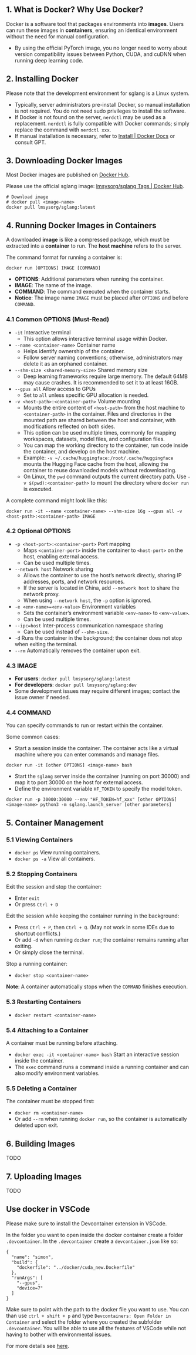 ## 1. What is Docker? Why Use Docker?

Docker is a software tool that packages environments into **images**. Users can run these images in **containers**, ensuring an identical environment without the need for manual configuration.

- By using the official PyTorch image, you no longer need to worry about version compatibility issues between Python, CUDA, and cuDNN when running deep learning code.

## 2. Installing Docker

Please note that the development environment for sglang is a Linux system.

- Typically, server administrators pre-install Docker, so manual installation is not required. You do not need sudo privileges to install the software.
- If Docker is not found on the server, `nerdctl` may be used as a replacement. `nerdctl` is fully compatible with Docker commands; simply replace the command with `nerdctl xxx`.
- If manual installation is necessary, refer to [Install | Docker Docs](https://docs.docker.com/engine/install/) or consult GPT.

## 3. Downloading Docker Images

Most Docker images are published on [Docker Hub](https://hub.docker.com/).

Please use the official sglang image: [lmsysorg/sglang Tags | Docker Hub](https://hub.docker.com/r/lmsysorg/sglang/tags).

```
# Download image
# docker pull <image-name>
docker pull lmsysorg/sglang:latest
```

## 4. Running Docker Images in Containers

A downloaded **image** is like a compressed package, which must be extracted into a **container** to run. The **host machine** refers to the server.

The command format for running a container is:

```
docker run [OPTIONS] IMAGE [COMMAND]
```

- **OPTIONS**: Additional parameters when running the container.
- **IMAGE**: The name of the image.
- **COMMAND**: The command executed when the container starts.
- **Notice**: The image name `IMAGE` must be placed after `OPTIONS` and before `COMMAND`.

### 4.1 Common OPTIONS (Must-Read)

- `-it` Interactive terminal
  - This option allows interactive terminal usage within Docker.
- `--name <container-name>` Container name
  - Helps identify ownership of the container.
  - Follow server naming conventions; otherwise, administrators may delete it as an orphaned container.
- `--shm-size <shared-memory-size>` Shared memory size
  - Deep learning frameworks require large memory. The default 64MB may cause crashes. It is recommended to set it to at least 16GB.
- `--gpus all` Allow access to GPUs
  - Set to `all` unless specific GPU allocation is needed.
- `-v <host-path>:<container-path>` Volume mounting
  - Mounts the entire content of `<host-path>` from the host machine to `<container-path>` in the container. Files and directories in the mounted path are shared between the host and container, with modifications reflected on both sides.
  - This option can be used multiple times, commonly for mapping workspaces, datasets, model files, and configuration files.
  - You can map the working directory to the container, run code inside the container, and develop on the host machine.
  - Example: `-v ~/.cache/huggingface:/root/.cache/huggingface` mounts the Hugging Face cache from the host, allowing the container to reuse downloaded models without redownloading.
  - On Linux, the `pwd` command outputs the current directory path. Use `-v $(pwd):<container-path>` to mount the directory where `docker run` is executed.

A complete command might look like this:

```
docker run -it --name <container-name> --shm-size 16g --gpus all -v <host-path>:<container-path> IMAGE
```

### 4.2 Optional OPTIONS

- `-p <host-port>:<container-port>` Port mapping
  - Maps `<container-port>` inside the container to `<host-port>` on the host, enabling external access.
  - Can be used multiple times.
- `--network host` Network sharing
  - Allows the container to use the host’s network directly, sharing IP addresses, ports, and network resources.
  - If the server is located in China, add `--network host` to share the network proxy.
  - When using `--network host`, the `-p` option is ignored.
- `-e <env-name>=<env-value>` Environment variables
  - Sets the container’s environment variable `<env-name>` to `<env-value>`.
  - Can be used multiple times.
- `--ipc=host` Inter-process communication namespace sharing
  - Can be used instead of `--shm-size`.
- `-d` Runs the container in the background; the container does not stop when exiting the terminal.
- `--rm` Automatically removes the container upon exit.

### 4.3 IMAGE

- **For users**: `docker pull lmsysorg/sglang:latest`
- **For developers**: `docker pull lmsysorg/sglang:dev`
- Some development issues may require different images; contact the issue owner if needed.

### 4.4 COMMAND

You can specify commands to run or restart within the container.

Some common cases:

- Start a session inside the container. The container acts like a virtual machine where you can enter commands and manage files.

```
docker run -it [other OPTIONS] <image-name> bash
```

- Start the `sglang` server inside the container (running on port 30000) and map it to port 30000 on the host for external access.
- Define the environment variable `HF_TOKEN` to specify the model token.

```
docker run -p 30000:30000 --env "HF_TOKEN=hf_xxx" [other OPTIONS] <image-name> python3 -m sglang.launch_server [other parameters]
```

## 5. Container Management

### 5.1 Viewing Containers

- `docker ps` View running containers.
- `docker ps -a` View all containers.

### 5.2 Stopping Containers

Exit the session and stop the container:

- Enter `exit`
- Or press `Ctrl + D`

Exit the session while keeping the container running in the background:

- Press `Ctrl + P`, then `Ctrl + Q`. (May not work in some IDEs due to shortcut conflicts.)
- Or add `-d` when running `docker run`; the container remains running after exiting.
- Or simply close the terminal.

Stop a running container:

- `docker stop <container-name>`

**Note**: A container automatically stops when the `COMMAND` finishes execution.

### 5.3 Restarting Containers

- `docker restart <container-name>`

### 5.4 Attaching to a Container

A container must be running before attaching.

- `docker exec -it <container-name> bash` Start an interactive session inside the container.
- The `exec` command runs a command inside a running container and can also modify environment variables.

### 5.5 Deleting a Container

The container must be stopped first:

- `docker rm <container-name>`
- Or add `--rm` when running `docker run`, so the container is automatically deleted upon exit.

## 6. Building Images

TODO

## 7. Uploading Images

TODO

## Use docker in VSCode

Please make sure to install the Devcontainer extension in VSCode.

In the folder you want to open inside the docker container create a folder `.devcontainer`.
In the `.devcontainer` create a `devcontainer.json` like so:

```
{
  "name": "simon",
  "build": {
    "dockerfile": "../docker/cuda_new.Dockerfile"
  },
  "runArgs": [
    "--gpus",
    "device=7"
  ]
}
```
Make sure to point with the path to the docker file you want to use.
You can than use 
`ctrl + shift + p` and type `Devcontainers: Open Folder in Container` and select the folder where you created the subfolder `.devcontainer`. You will be able to use all the features of VSCode while not having to bother with environmental issues.

For more details see [here](https://code.visualstudio.com/docs/devcontainers/containers).